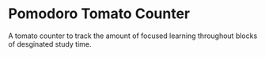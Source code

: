 # Pomodoro Tomato Counter
A tomato counter to track the amount of focused learning throughout blocks of desginated study time.

